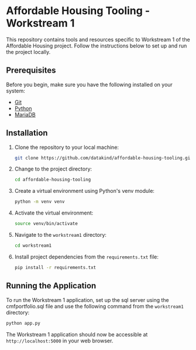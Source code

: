# Affordable Housing Tooling - Workstream 1

This repository contains tools and resources specific to Workstream 1 of the Affordable Housing project. Follow the instructions below to set up and run the project locally.

## Prerequisites

Before you begin, make sure you have the following installed on your system:

- [Git](https://git-scm.com/)
- [Python](https://www.python.org/)
- [MariaDB](https://mariadb.org/)

## Installation

1. Clone the repository to your local machine:

   ```bash
   git clone https://github.com/datakind/affordable-housing-tooling.git
   ```

2. Change to the project directory:

   ```bash
   cd affordable-housing-tooling
   ```

3. Create a virtual environment using Python's venv module:

   ```bash
   python -m venv venv
   ```

4. Activate the virtual environment:

   ```bash
   source venv/bin/activate
   ```

5. Navigate to the `workstream1` directory:

   ```bash
   cd workstream1
   ```

6. Install project dependencies from the `requirements.txt` file:

   ```bash
   pip install -r requirements.txt
   ```

## Running the Application

To run the Workstream 1 application, set up the sql server using the cmfportfolio.sql file and use the following command from the `workstream1` directory:

```bash
python app.py
```

The Workstream 1 application should now be accessible at `http://localhost:5000` in your web browser.
